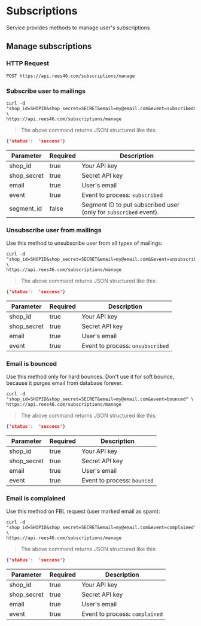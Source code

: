 # Subscriptions

Service provides methods to manage user's subscriptions

## Manage subscriptions

### HTTP Request

`POST https://api.rees46.com/subscriptions/manage`

### Subscribe user to mailings

```shell
curl -d "shop_id=SHOPID&shop_secret=SECRET&email=my@email.com&event=subscribed&segment_id=SEGMENT_ID" \
https://api.rees46.com/subscriptions/manage
```

> The above command returns JSON structured like this:

```json
{'status':  'success'}
```

Parameter | Required | Description
--------- | ------- | -----------
shop_id | true | Your API key
shop_secret | true | Secret API key
email | true | User's email
event | true | Event to process: `subscribed`
segment_id | false | Segment ID to put subscribed user (only for `subscribed` event).


### Unsubscribe user from mailings

Use this method to unsubscribe user from all types of mailings:

```shell
curl -d "shop_id=SHOPID&shop_secret=SECRET&email=my@email.com&&event=unsubscribed" \
https://api.rees46.com/subscriptions/manage
```

> The above command returns JSON structured like this:

```json
{'status':  'success'}
```

Parameter | Required | Description
--------- | ------- | -----------
shop_id | true | Your API key
shop_secret | true | Secret API key
email | true | User's email
event | true | Event to process: `unsubscribed`


### Email is bounced

Use this method only for hard bounces. Don't use it for soft bounce, because it purges email from database forever.

```shell
curl -d "shop_id=SHOPID&shop_secret=SECRET&email=my@email.com&event=bounced" \
https://api.rees46.com/subscriptions/manage
```

> The above command returns JSON structured like this:

```json
{'status':  'success'}
```

Parameter | Required | Description
--------- | ------- | -----------
shop_id | true | Your API key
shop_secret | true | Secret API key
email | true | User's email
event | true | Event to process: `bounced`

### Email is complained

Use this method on FBL request (user marked email as spam):

```shell
curl -d "shop_id=SHOPID&shop_secret=SECRET&email=my@email.com&event=complained" \
https://api.rees46.com/subscriptions/manage
```

> The above command returns JSON structured like this:

```json
{'status':  'success'}
```

Parameter | Required | Description
--------- | ------- | -----------
shop_id | true | Your API key
shop_secret | true | Secret API key
email | true | User's email
event | true | Event to process: `complained`
